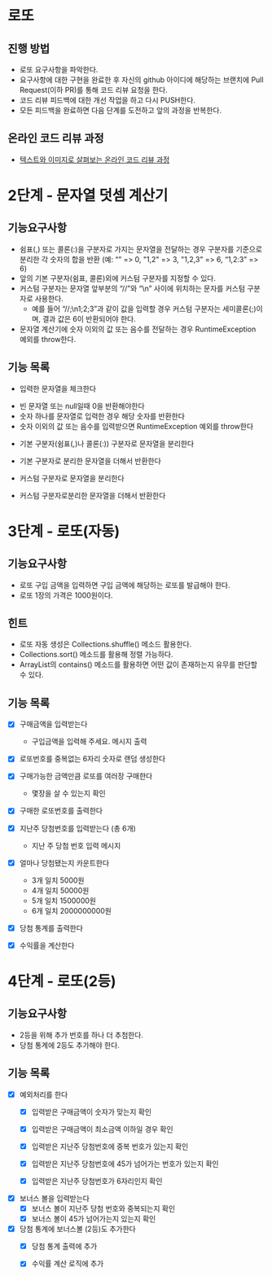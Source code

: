 # 로또
## 진행 방법
* 로또 요구사항을 파악한다.
* 요구사항에 대한 구현을 완료한 후 자신의 github 아이디에 해당하는 브랜치에 Pull Request(이하 PR)를 통해 코드 리뷰 요청을 한다.
* 코드 리뷰 피드백에 대한 개선 작업을 하고 다시 PUSH한다.
* 모든 피드백을 완료하면 다음 단계를 도전하고 앞의 과정을 반복한다.

## 온라인 코드 리뷰 과정
* [텍스트와 이미지로 살펴보는 온라인 코드 리뷰 과정](https://github.com/next-step/nextstep-docs/tree/master/codereview)

# 2단계 - 문자열 덧셈 계산기
## 기능요구사항
* 쉼표(,) 또는 콜론(:)을 구분자로 가지는 문자열을 전달하는 경우 구분자를 기준으로 분리한 각 숫자의 합을 반환 (예: “” => 0, "1,2" => 3, "1,2,3" => 6, “1,2:3” => 6)
* 앞의 기본 구분자(쉼표, 콜론)외에 커스텀 구분자를 지정할 수 있다.
* 커스텀 구분자는 문자열 앞부분의 “//”와 “\n” 사이에 위치하는 문자를 커스텀 구분자로 사용한다.
  - 예를 들어 “//;\n1;2;3”과 같이 값을 입력할 경우 커스텀 구분자는 세미콜론(;)이며, 결과 값은 6이 반환되어야 한다.
* 문자열 계산기에 숫자 이외의 값 또는 음수를 전달하는 경우 RuntimeException 예외를 throw한다.

## 기능 목록
* 입력한 문자열을 체크한다
- 빈 문자열 또는 null일때 0을 반환해야한다
- 숫자 하나를 문자열로 입력한 경우 해당 숫자를 반환한다
- 숫자 이외의 값 또는 음수를 입력받으면 RuntimeException 예외를 throw한다
* 기본 구분자(쉼표(,)나 콜론(:)) 구분자로 문자열을 분리한다
- 기본 구분자로 분리한 문자열을 더해서 반환한다
* 커스텀 구분자로 문자열을 분리한다
- 커스텀 구분자로분리한 문자열을 더해서 반환한다

# 3단계 - 로또(자동)
## 기능요구사항
* 로또 구입 금액을 입력하면 구입 금액에 해당하는 로또를 발급해야 한다.
* 로또 1장의 가격은 1000원이다.

## 힌트
* 로또 자동 생성은 Collections.shuffle() 메소드 활용한다.
* Collections.sort() 메소드를 활용해 정렬 가능하다.
* ArrayList의 contains() 메소드를 활용하면 어떤 값이 존재하는지 유무를 판단할 수 있다.

## 기능 목록
- [x] 구매금액을 입력받는다
  - 구입금액을 입력해 주세요. 메시지 출력

- [x] 로또번호를 중복없는 6자리 숫자로 랜덤 생성한다

- [x] 구매가능한 금액만큼 로또를 여러장 구매한다
  - 몇장을 살 수 있는지 확인


- [x] 구매한 로또번호를 출력한다


- [x] 지난주 당첨번호를 입력받는다
  (총 6개)
  - 지난 주 당첨 번호 입력 메시지

- [x] 얼마나 당첨됐는지 카운트한다
  - 3개 일치 5000원
  - 4개 일치 50000원
  - 5개 일치 1500000원
  - 6개 일치 2000000000원

- [x] 당첨 통계를 출력한다

- [x] 수익률을 계산한다

# 4단계 - 로또(2등)
## 기능요구사항
* 2등을 위해 추가 번호를 하나 더 추첨한다.
* 당첨 통계에 2등도 추가해야 한다.


## 기능 목록
- [x] 예외처리를 한다
    - [x] 입력받은 구매금액이 숫자가 맞는지 확인
    - [x] 입력받은 구매금액이 최소금액 이하일 경우 확인
    - [x] 입력받은 지난주 당첨번호에 중복 번호가 있는지 확인
    - [x] 입력받은 지난주 당첨번호에 45가 넘어가는 번호가 있는지 확인
    - [x] 입력받은 지난주 당첨번호가 6자리인지 확인


- [x] 보너스 볼을 입력받는다
    - [x] 보너스 볼이 지난주 당첨 번호와 중복되는지 확인
    - [x] 보너스 볼이 45가 넘어가는지 있는지 확인

- [x] 당첨 통계에 보너스볼 (2등)도 추가한다
    - [x] 당첨 통계 출력에 추가
    - [x] 수익률 계산 로직에 추가

